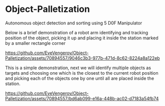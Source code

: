 # Object-Palletization
Autonomous object detection and sorting using 5 D0F Manipulator 

Below is a brief demonstration of a robot arm identifying and tracking position of the object, picking it up and placing it inside the station marked by a smaller rectangle corner  

https://github.com/EveVengerov/Object-Palletization/assets/70894557/9046c3b3-977b-471d-8c62-8224a8a122eb


This is a simple demonstration, next we will identify multiple objects as targets and choosing one which is the closest to the current robot position and picking each of the objects one by one until all are placed inside the station.

https://github.com/EveVengerov/Object-Palletization/assets/70894557/bd6ab099-e16a-448b-ac02-d7183a54fb74

